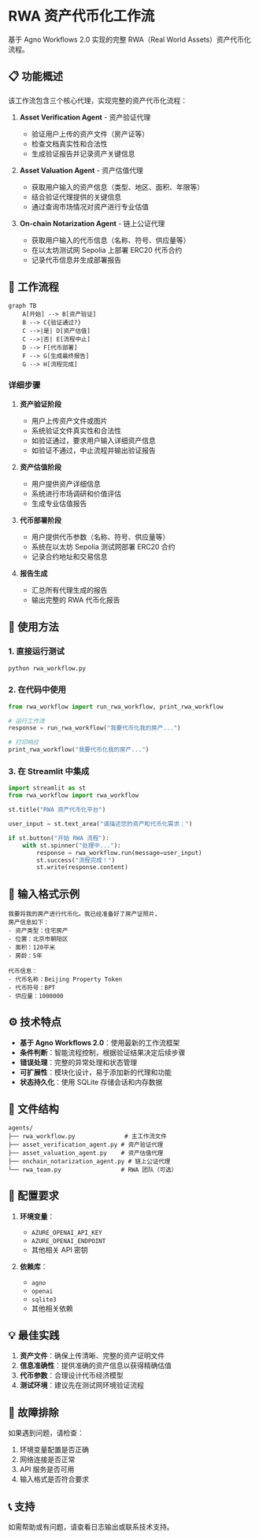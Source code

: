 # RWA 资产代币化工作流

基于 Agno Workflows 2.0 实现的完整 RWA（Real World Assets）资产代币化流程。

## 📋 功能概述

该工作流包含三个核心代理，实现完整的资产代币化流程：

1. **Asset Verification Agent** - 资产验证代理
   - 验证用户上传的资产文件（房产证等）
   - 检查文档真实性和合法性
   - 生成验证报告并记录资产关键信息

2. **Asset Valuation Agent** - 资产估值代理
   - 获取用户输入的资产信息（类型、地区、面积、年限等）
   - 结合验证代理提供的关键信息
   - 通过查询市场情况对资产进行专业估值

3. **On-chain Notarization Agent** - 链上公证代理
   - 获取用户输入的代币信息（名称、符号、供应量等）
   - 在以太坊测试网 Sepolia 上部署 ERC20 代币合约
   - 记录代币信息并生成部署报告

## 🔄 工作流程

```mermaid
graph TB
    A[开始] --> B[资产验证]
    B --> C{验证通过?}
    C -->|是| D[资产估值]
    C -->|否| E[流程中止]
    D --> F[代币部署]
    F --> G[生成最终报告]
    G --> H[流程完成]
```

### 详细步骤

1. **资产验证阶段**
   - 用户上传资产文件或图片
   - 系统验证文件真实性和合法性
   - 如验证通过，要求用户输入详细资产信息
   - 如验证不通过，中止流程并输出验证报告

2. **资产估值阶段**
   - 用户提供资产详细信息
   - 系统进行市场调研和价值评估
   - 生成专业估值报告

3. **代币部署阶段**
   - 用户提供代币参数（名称、符号、供应量等）
   - 系统在以太坊 Sepolia 测试网部署 ERC20 合约
   - 记录合约地址和交易信息

4. **报告生成**
   - 汇总所有代理生成的报告
   - 输出完整的 RWA 代币化报告

## 🚀 使用方法

### 1. 直接运行测试

```bash
python rwa_workflow.py
```

### 2. 在代码中使用

```python
from rwa_workflow import run_rwa_workflow, print_rwa_workflow

# 运行工作流
response = run_rwa_workflow("我要代币化我的房产...")

# 打印响应
print_rwa_workflow("我要代币化我的房产...")
```

### 3. 在 Streamlit 中集成

```python
import streamlit as st
from rwa_workflow import rwa_workflow

st.title("RWA 资产代币化平台")

user_input = st.text_area("请描述您的资产和代币化需求：")

if st.button("开始 RWA 流程"):
    with st.spinner("处理中..."):
        response = rwa_workflow.run(message=user_input)
        st.success("流程完成！")
        st.write(response.content)
```

## 📝 输入格式示例

```
我要将我的房产进行代币化。我已经准备好了房产证照片，
房产信息如下：
- 资产类型：住宅房产
- 位置：北京市朝阳区
- 面积：120平米
- 房龄：5年

代币信息：
- 代币名称：Beijing Property Token
- 代币符号：BPT
- 供应量：1000000
```

## ⚙️ 技术特点

- **基于 Agno Workflows 2.0**：使用最新的工作流框架
- **条件判断**：智能流程控制，根据验证结果决定后续步骤
- **错误处理**：完整的异常处理和状态管理
- **可扩展性**：模块化设计，易于添加新的代理和功能
- **状态持久化**：使用 SQLite 存储会话和内存数据

## 📁 文件结构

```
agents/
├── rwa_workflow.py              # 主工作流文件
├── asset_verification_agent.py # 资产验证代理
├── asset_valuation_agent.py    # 资产估值代理
├── onchain_notarization_agent.py # 链上公证代理
└── rwa_team.py                 # RWA 团队（可选）
```

## 🔧 配置要求

1. **环境变量**：
   - `AZURE_OPENAI_API_KEY`
   - `AZURE_OPENAI_ENDPOINT`
   - 其他相关 API 密钥

2. **依赖库**：
   - `agno`
   - `openai`
   - `sqlite3`
   - 其他相关依赖

## 💡 最佳实践

1. **资产文件**：确保上传清晰、完整的资产证明文件
2. **信息准确性**：提供准确的资产信息以获得精确估值
3. **代币参数**：合理设计代币经济模型
4. **测试环境**：建议先在测试网环境验证流程

## 🐛 故障排除

如果遇到问题，请检查：
1. 环境变量配置是否正确
2. 网络连接是否正常
3. API 服务是否可用
4. 输入格式是否符合要求

## 📞 支持

如需帮助或有问题，请查看日志输出或联系技术支持。